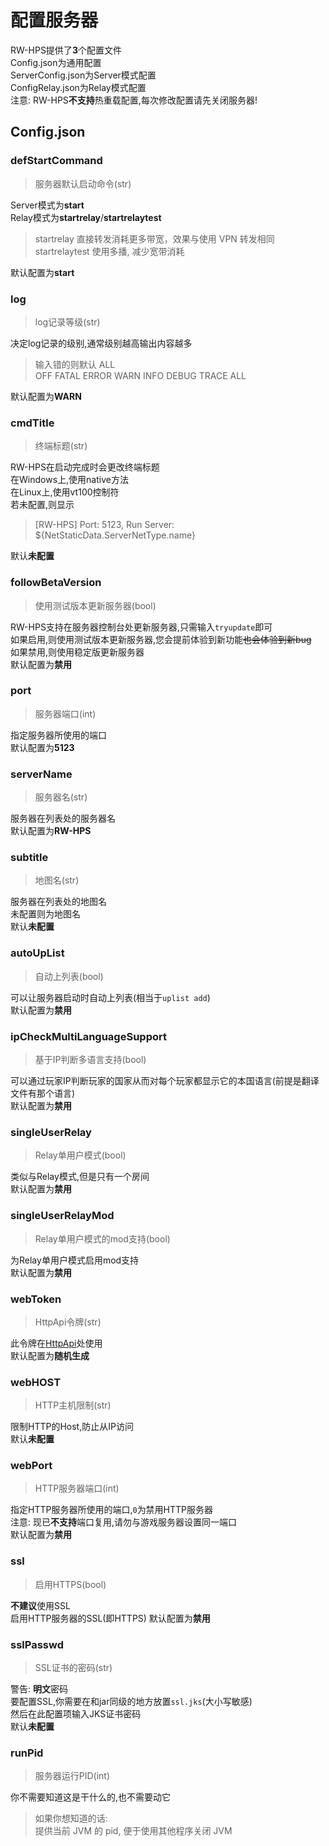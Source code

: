 # 配置服务器

RW-HPS提供了**3**个配置文件\
Config.json为通用配置\
ServerConfig.json为Server模式配置\
ConfigRelay.json为Relay模式配置\
注意: RW-HPS**不支持**热重载配置,每次修改配置请先关闭服务器!

## Config.json

### defStartCommand

> 服务器默认启动命令(str)

Server模式为**start**\
Relay模式为**startrelay**/**startrelaytest**

> startrelay 直接转发消耗更多带宽，效果与使用 VPN 转发相同\
> startrelaytest 使用多播, 减少宽带消耗

默认配置为**start**

### log

> log记录等级(str)

决定log记录的级别,通常级别越高输出内容越多

> 输入错的则默认 ALL\
> OFF FATAL ERROR WARN INFO DEBUG TRACE ALL

默认配置为**WARN**

### cmdTitle

> 终端标题(str)

RW-HPS在启动完成时会更改终端标题\
在Windows上,使用native方法\
在Linux上,使用vt100控制符\
若未配置,则显示

> \[RW-HPS] Port: 5123, Run Server: \${NetStaticData.ServerNetType.name}

默认**未配置**

### followBetaVersion

> 使用测试版本更新服务器(bool)

RW-HPS支持在服务器控制台处更新服务器,只需输入`tryupdate`即可\
如果启用,则使用测试版本更新服务器,您会提前体验到新功能~~也会体验到新bug~~\
如果禁用,则使用稳定版更新服务器\
默认配置为**禁用**

### port

> 服务器端口(int)

指定服务器所使用的端口\
默认配置为**5123**

### serverName

> 服务器名(str)

服务器在列表处的服务器名\
默认配置为**RW-HPS**

### subtitle

> 地图名(str)

服务器在列表处的地图名\
未配置则为地图名\
默认**未配置**

### autoUpList

> 自动上列表(bool)

可以让服务器启动时自动上列表(相当于`uplist add`)\
默认配置为**禁用**

### ipCheckMultiLanguageSupport

> 基于IP判断多语言支持(bool)

可以通过玩家IP判断玩家的国家从而对每个玩家都显示它的本国语言(前提是翻译文件有那个语言)\
默认配置为**禁用**

### singleUserRelay

> Relay单用户模式(bool)

类似与Relay模式,但是只有一个房间\
默认配置为**禁用**

### singleUserRelayMod

> Relay单用户模式的mod支持(bool)

为Relay单用户模式启用mod支持\
默认配置为**禁用**

### webToken

> HttpApi令牌(str)

此令牌在[HttpApi](/zh/api/HttpAPI.md)处使用\
默认配置为**随机生成**

### webHOST

> HTTP主机限制(str)

限制HTTP的Host,防止从IP访问\
默认**未配置**

### webPort

> HTTP服务器端口(int)

指定HTTP服务器所使用的端口,`0`为禁用HTTP服务器\
注意: 现已**不支持**端口复用,请勿与游戏服务器设置同一端口\
默认配置为**禁用**

### ssl

> 启用HTTPS(bool)

**不建议**使用SSL\
启用HTTP服务器的SSL(即HTTPS)
默认配置为**禁用**

### sslPasswd

> SSL证书的密码(str)

警告: **明文**密码\
要配置SSL,你需要在和jar同级的地方放置`ssl.jks`(大小写敏感)\
然后在此配置项输入JKS证书密码\
默认**未配置**

### runPid

> 服务器运行PID(int)

你不需要知道这是干什么的,也不需要动它

> 如果你想知道的话:\
> 提供当前 JVM 的 pid, 便于使用其他程序关闭 JVM

